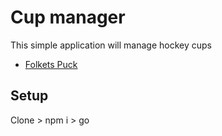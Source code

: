 # Cup manager

This simple application will manage hockey cups

- [Folkets Puck](https://folketspuck.com)

## Setup

Clone > npm i > go
